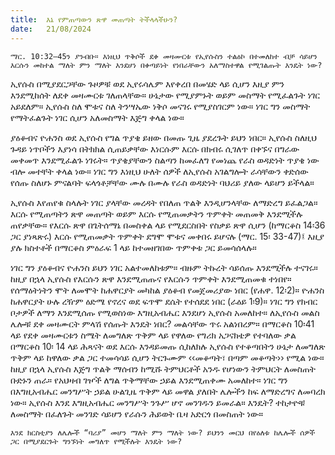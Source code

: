 ```yaml
---
title:  እኔ የምጠጣውን ጽዋ መጠጣት ትችላላችሁን?
date:   21/08/2024
---
```


`ማር. 10:32–45ን ያንብቡ። እነዚህ ጥቅሶች ደቀ መዛሙርቱ የኢየሱስን ተልዕኮ በተመለከተ ብቻ ሳይሆን እርሱን መከተል ማለት ምን ማለት እንደሆነ በቀጣይነት የነበራቸውን አለማስተዋል የሚገልጡት እንዴት ነው?`

ኢየሱስ በሚያደርጋቸው ጉዞዎቹ ወደ ኢየሩሳሌም እየቀረበ በመሄድ ላይ ሲሆን እዚያ ምን እንደሚከሰት ለደቀ መዛሙርቱ ገለጠላቸው። ሁኔታው የሚያምኑት ወይም መስማት የሚፈልጉት ነገር አይደለም። ኢየሱስ ስለ ሞቱና ስለ ትንሣኤው ነቅሶ መናገሩ የሚያስገርም ነው። ነገር ግን መስማት የማትፈልጉት ነገር ሲሆን አለመስማት እጅግ ቀላል ነው።

ያዕቆብና ዮሐንስ ወደ ኢየሱስ የግል ጥያቄ ይዘው በመጡ ጊዜ ያደረጉት ይህን ነበር። ኢየሱስ ስለዚህ ጉዳይ ነጥቦችን እያነሳ በትክክል ሲጠይቃቸው እነርሱም እርሱ በክብሩ ሲገለጥ በቀኙና በግራው መቀመጥ እንደሚፈልጉ ነገሩት። ጥያቄያቸውን ስልጣን ከመፈለግ የመነጨ የራስ ወዳድነት ጥያቄ ነው ብሎ መተቸት ቀላል ነው። ነገር ግን እነዚህ ሁለት ሰዎች ለኢየሱስ አገልግሎት ራሳቸውን ቀድሰው የሰጡ ስለሆኑ ምናልባት ፍላጎቶቻቸው ሙሉ በሙሉ የራስ ወዳድነት ባህሪይ ያለው ላይሆን ይችላል።

ኢየሱስ እየጠየቁ ስላሉት ነገር ያላቸው መረዳት የበለጠ ጥልቅ እንዲሆንላቸው ለማድረግ ይፈልጋል። እርሱ የሚጠጣትን ጽዋ መጠጣት ወይም እርሱ የሚጠመቃትን ጥምቀት መጠመቅ እንደሚችሉ ጠየቃቸው። የእርሱ ጽዋ በጌትሰማኔ በመስቀል ላይ የሚደርስበት የስቃይ ጽዋ ሲሆን (ከማርቆስ 14፡36 ጋር ያነጻጽሩ) እርሱ የሚጠመቃት ጥምቀት ደግሞ ሞቱና መቀበሩ ይሆናሉ (ማር. 15፡ 33-47)፤ እዚያ ያሉ ክስተቶች በማርቆስ ምዕራፍ 1 ላይ ከተመዘገበው ጥምቀቱ ጋር ይመሳሰላሉ።

ነገር ግን ያዕቆብና ዮሐንስ ይህን ነገር አልተመለከቱም። ብዙም ትኩረት ሳይሰጡ እንደሚችሉ ተናገሩ። ከዚያ በኋላ ኢየሱስ የእርሱን ጽዋ እንደሚጠጡና የእርሱን ጥምቀት እንደሚጠመቁ ተነበየ። የሰማዕትነትን ሞት ለመሞት ከሐዋርያት መካከል ያዕቆብ የመጀመሪያው ነበር (የሐዋ. 12፡2)። ዮሐንስ ከሐዋርያት ሁሉ ረዥም ዕድሜ የኖረና ወደ ፍጥሞ ደሴት የተሰደደ ነበር (ራዕይ 1፡9)። ነገር ግን የክብር ቦታዎች ለማን እንደሚሰጡ የሚወስነው እግዚአብሔር እንደሆነ ኢየሱስ አመለከተ። ለኢየሱስ መልስ ሌሎቹ ደቀ መዛሙርት ምላሽ የሰጡት እንዴት ነበር? መልሳቸው ጥሩ አልነበረም። በማርቆስ 10፡41 ላይ የደቀ መዛሙርቱን ስሜት ለመግለጽ ጥቅም ላይ የዋለው የግሪክ አጋናክቴዎ የተባለው ቃል በማርቆስ 10፡ 14 ላይ ሕጻናት ወደ እርሱ እንዳይመጡ ሲከለክሉ ኢየሱስ የተቆጣበትን ሁኔታ ለመግለጽ ጥቅም ላይ ከዋለው ቃል ጋር ተመሳሳይ ሲሆን ትርጉሙም ‹‹መቆጣት፣ በጣም መቆጣት›› የሚል ነው። ከዚያ በኋላ ኢየሱስ እጅግ ጥልቅ ማሰብን ከሚሹ ትምህርቶች አንዱ የሆነውን ትምህርት ለመስጠት ቡድኑን ጠራ። የአህዛብ ገዦች ለግል ጥቅማቸው ኃይል እንደሚጠቀሙ አመለከተ። ነገር ግን በእግዚአብሔር መንግሥት ኃይል ሁልጊዜ ጥቅም ላይ መዋል ያለበት ሌሎችን ከፍ ለማድረግና ለመባረክ ነው። ኢየሱስ እንደ እግዚአብሔር መንግሥት ንጉሥ ሆኖ መንገዱን ይመራል። እንዴት? ተከታዮቹ ለመስማት በፈለጉት መንገድ ሳይሆን የራሱን ሕይወት ቤዛ አድርጎ በመስጠት ነው።

`እንደ ክርስቲያን ለሌሎች “ባሪያ” መሆን ማለት ምን ማለት ነው? ይህንን መርህ በየዕለቱ ከሌሎች ሰዎች ጋር በሚያደርጉት ግንኙነት መግለጥ የሚችሉት እንዴት ነው?`